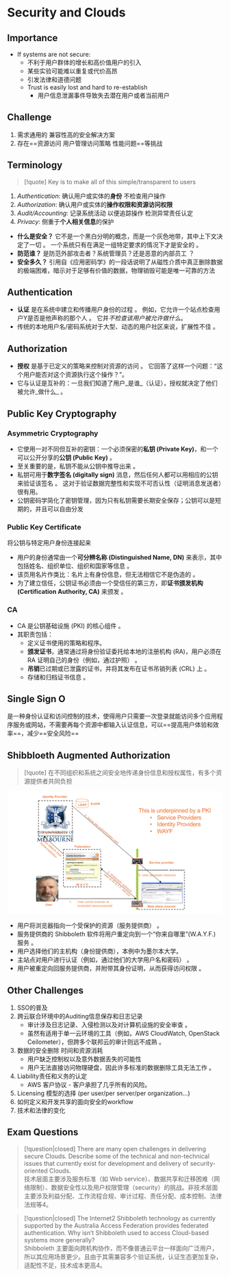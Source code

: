 # Security and Clouds

## Importance

- If systems are not secure:
	- 不利于用户群体的增长和高价值用户的引入
	- 某些实验可能难以重复或代价高昂
	- 引发法律和道德问题
	- Trust is easily lost and hard to re-establish
		- 用户信息泄漏事件导致失去潜在用户或者当前用户

## Challenge

1. 需求通用的 兼容性高的安全解决方案
2. 存在==资源访问 用户管理访问策略 性能问题==等挑战

## Terminology

> [!quote]
> Key is to make all of this simple/transparent to users

1. *Authentication*: 确认用户或实体的**身份** 不检查用户操作
2. *Authorization*: 确认用户或实体的**操作权限和资源访问权限**
3. *Audit/Accounting*: 记录系统活动 以便追踪操作 检测异常责任认定
4. *Privacy*: 侧重于**个人相关信息**的保护

- **什么是安全？** 它不是一个黑白分明的概念，而是一个灰色地带，其中上下文决定了一切 。 一个系统只有在满足一组特定要求的情况下才是安全的 。
- **防范谁？** 是防范外部攻击者？系统管理员？还是恶意的内部员工 ？
- **安全多久？** 引用自《应用密码学》的一段话说明了从磁性介质中真正删除数据的极端困难，暗示对于足够有价值的数据，物理销毁可能是唯一可靠的方法

## Authentication


- **认证** 是在系统中建立和传播用户身份的过程 。 例如，它允许一个站点检查用户Y是否是他声称的那个人 。 它并*不检查该用户被允许做什么*。
- 传统的本地用户名/密码系统对于大型、动态的用户社区来说，扩展性不佳 。

## Authorization

- **授权** 是基于已定义的策略来控制对资源的访问 。 它回答了这样一个问题：“这个用户能否对这个资源执行这个操作？”。
- 它与认证是互补的：一旦我们知道了用户_是谁_（认证），授权就决定了他们被允许_做什么_ 。

## Public Key Cryptography

### Asymmetric Cryptography

- 它使用一对不同但互补的密钥：一个必须保密的**私钥 (Private Key)**，和一个可以公开分享的**公钥 (Public Key)** 。
- 至关重要的是，私钥不能从公钥中推导出来 。
- 私钥可用于**数字签名 (digitally sign)** 消息，然后任何人都可以用相应的公钥来验证该签名 。 这对于验证数据完整性和实现不可否认性（证明消息发送者）很有用。
- 公钥密码学简化了密钥管理，因为只有私钥需要长期安全保存；公钥可以是短期的，并且可以自由分发

### Public Key Certificate

将公钥与特定用户身份连接起来

- 用户的身份通常由一个**可分辨名称 (Distinguished Name, DN)** 来表示，其中包括姓名、组织单位、组织和国家等信息 。
- 该页用名片作类比：名片上有身份信息，但无法相信它不是伪造的 。
- 为了建立信任，公钥证书必须由一个受信任的第三方，即**证书颁发机构 (Certification Authority, CA)** 来颁发 。

### CA

- CA 是公钥基础设施 (PKI) 的核心组件 。
- 其职责包括：
    - 定义证书使用的策略和程序。
    - **颁发证书**，通常通过将身份验证委托给本地的注册机构 (RA)，用户必须在 RA 证明自己的身份（例如，通过护照） 。
    - **吊销**已过期或已泄露的证书，并将其发布在证书吊销列表 (CRL) 上 。
    - 存储和归档证书信息 。


## Single Sign O

是一种身份认证和访问控制的技术，使得用户只需要一次登录就能访问多个应用程序服务或网站，不需要再每个资源中都输入认证信息，可以==提高用户体验和效率==，减少==安全风险==

## Shibbloeth Augmented Authorization

> [!quote]
> 在不同组织和系统之间安全地传递身份信息和授权属性，有多个资源提供者共同负担

![](images/Pasted%20image%2020250622140045.png)

- 用户将浏览器指向一个受保护的资源（服务提供商） 。
- 服务提供商的 Shibboleth 软件将用户重定向到一个“你来自哪里”(W.A.Y.F.) 服务 。
- 用户选择他们的主机构（身份提供商），本例中为墨尔本大学。
- 主站点对用户进行认证（例如，通过他们的大学用户名和密码） 。
- 用户被重定向回服务提供商，并附带其身份证明，从而获得访问权限 。

## Other Challenges

1. SSO的普及
2. 跨云联合环境中的Auditing信息保存和日志记录
	- 审计涉及日志记录、入侵检测以及对计算机设施的安全审查 。
	- 虽然有适用于单一云环境的工具（例如，AWS CloudWatch, OpenStack Ceilometer），但跨多个联邦云的审计则远不成熟 。
3. 数据的安全删除 时间和资源消耗 
	- 用户缺乏控制权以及意外数据丢失的可能性
	- 用户无法直接访问物理硬盘，因此许多标准的数据删除工具无法工作 。
4. Liability责任和义务的认定
	- AWS 客户协议 - 客户承担了几乎所有的风险。
5. Licensing 模型的选择 (per user/per server/per organization...)
6. 如何定义和开发共享的面向安全的workflow
7. 技术和法律的变化

## Exam Questions

> [!question|closed] There are many open challenges in delivering secure Clouds. Describe some of the technical and non-technical issues that currently exist for development and delivery of security-oriented Clouds.  
> 技术层面主要涉及服务标准（如 Web service）、数据共享和迁移困难（网络限制）、数据安全性以及用户权限管理（security）的挑战。非技术层面主要涉及利益分配、工作流程合规、审计过程、责任分配、成本控制、法律法规等4。

> [!question|closed] The Internet2 Shibboleth technology as currently supported by the Australia Access Federation provides federated authentication. Why isn’t Shibboleth used to access Cloud-based systems more generally?  
> Shibboleth 主要面向跨机构协作，而不像普通云平台一样面向广泛用户，所以其应用场景更少。且由于其需兼容多个验证系统，认证生态更加复杂，适配性不足，技术成本更高4。


